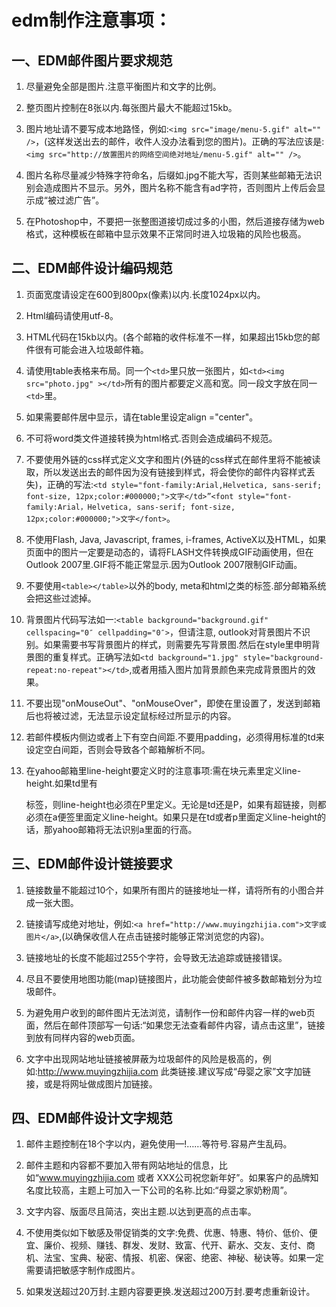 ﻿
# edm制作注意事项：

## 一、EDM邮件图片要求规范

1. 尽量避免全部是图片.注意平衡图片和文字的比例。

2. 整页图片控制在8张以内.每张图片最大不能超过15kb。

3. 图片地址请不要写成本地路怪，例如:`<img src="image/menu-5.gif" alt="" />`，(这样发送出去的邮件，收件人没办法看到您的图片)。正确的写法应该是:`<img src="http://放置图片的网络空间绝对地址/menu-5.gif" alt="" />`。

4. 图片名称尽量减少特殊字符命名，后缀如.jpg不能大写，否则某些邮箱无法识别会造成图片不显示。另外，图片名称不能含有ad字符，否则图片上传后会显示成“被过滤广告”。

5. 在Photoshop中，不要把一张整图道接切成过多的小图，然后道接存储为web格式，这种模板在邮箱中显示效果不正常同时进入垃圾箱的风险也极高。


## 二、EDM邮件设计编码规范

1. 页面宽度请设定在600到800px(像素)以内.长度1024px以内。

2. Html编码请使用utf-8。

3. HTML代码在15kb以内。(各个邮箱的收件标准不一样，如果超出15kb您的邮件很有可能会进入垃圾邮件箱。

4. 请使用table表格来布局。同一个`<td>`里只放一张图片，如`<td><img src="photo.jpg" ></td>`所有的图片都要定义高和宽。同一段文字放在同一`<td>`里。

5. 如果需要邮件居中显示，请在table里设定align ="center"。

6. 不可将word类文件道接转换为html格式.否则会造成编码不规范。

7. 不要使用外链的css样式定义文字和图片(外链的css样式在邮件里将不能被读取，所以发送出去的邮件因为没有链接到样式，将会使你的邮件内容样式丢失)，正确的写法:`<td style="font-family:Arial,Helvetica, sans-serif; font-size, 12px;color:#000000;">文字</td>”<font style="font-family:Arial，Helvetica, sans-serif; font-size, 12px;color:#000000;">文字</font>`。

8. 不使用Flash, Java, Javascript, frames, i-frames, ActiveX以及HTML，如果页面中的图片一定要是动态的，请将FLASH文件转换成GIF动画使用，但在Outlook 2007里.GIF将不能正常显示.因为Outlook 2007限制GIF动画。

9. 不要使用`<table></table>`以外的body, meta和html之类的标签.部分邮箱系统会把这些过滤掉。

10. 背景图片代码写法如一:`<table background="background.gif" cellspacing="0″ cellpadding="0″>`，但请注意, outlook对背景图片不识别。如果需要书写背景图片的样式，则需要先写背景图.然后在style里申明背景图的重复样式。正确写法如`<td background="1.jpg" style="background-repeat:no-repeat"></td>`,或者用插入图片加背景颜色来完成背景图片的效果。

11. 不要出现"onMouseOut"、"onMouseOver"，即使在<td>里设置了，发送到邮箱后也将被过滤，无法显示设定鼠标经过所显示的内容。

12. 若邮件模板内侧边或者上下有空白间距.不要用padding，必须得用标准的td来设定空白间距，否则会导致各个邮箱解析不同。

13. 在yahoo邮箱里line-height要定义时的注意事项:需在块元素里定义line-height.如果td里有<p>标签，则line-height也必须在P里定义。无论是td还是P，如果有超链接，则都必须在a便签里面定义line-height。如果只是在td或者p里面定义line-height的话，那yahoo邮箱将无法识别a里面的行高。


## 三、EDM邮件设计链接要求

1. 链接数量不能超过10个，如果所有图片的链接地址一样，请将所有的小图合并成一张大图。

2. 链接请写成绝对地址，例如:`<a href="http://www.muyingzhijia.com">文字或图片</a>`,(以确保收信人在点击链接时能够正常浏览您的内容)。

3. 链接地址的长度不能超过255个字符，会导致无法追踪或链接错误。

4. 尽且不要使用地图功能(map)链接图片，此功能会使邮件被多数邮箱划分为垃圾邮件。

5. 为避免用户收到的邮件图片无法浏览，请制作一份和邮件内容一样的web页面，然后在邮件顶部写一句话:“如果您无法查看邮件内容，请点击这里”，链接到放有同样内容的web页面。

6. 文字中出现网站地址链接被屏蔽为垃圾邮件的风险是极高的，例如:http://www.muyingzhijia.com 此类链接.建议写成“母婴之家”文字加链接，或是将网址做成图片加链接。


## 四、EDM邮件设计文字规范

1. 邮件主题控制在18个字以内，避免使用—!……等符号.容易产生乱码。

2. 邮件主题和内容都不要加入带有网站地址的信息，比如“www.muyingzhijia.com 或者 XXX公司祝您新年好”。如果客户的品牌知名度比较高，主题上可加入一下公司的名称.比如:“母婴之家奶粉周”。

3. 文字内容、版面尽且简洁，突出主题.以达到更高的点击率。

4. 不使用类似如下敏感及带促销类的文字:免费、优惠、特惠、特价、低价、便宜、廉价、视频、赚钱、群发、发财、致富、代开、薪水、交友、支付、商机、法宝、宝典、秘密、情报、机密、保密、绝密、神秘、秘诀等。如果一定需要请把敏感字制作成图片。

5. 如果发送超过20万封.主题内容要更换.发送超过200万封.要考虑重新设计。